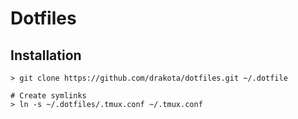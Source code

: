 # Dotfiles
## Installation
```console
> git clone https://github.com/drakota/dotfiles.git ~/.dotfile

# Create symlinks
> ln -s ~/.dotfiles/.tmux.conf ~/.tmux.conf
```
